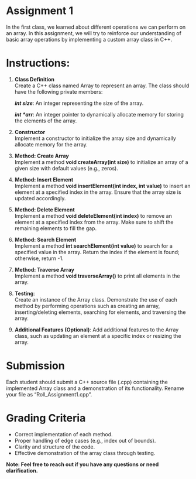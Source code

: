 # Assignment 1

In the first class, we learned about different operations we can perform on an array. In this assignment, we will try to reinforce our understanding of basic array operations by implementing a custom array class in C++.

# Instructions:

1. **Class Definition**  
   Create a C++ class named Array to represent an array. The class should have the following private members:

   ***int size***: An integer representing the size of the array.

   ***int \*arr***: An integer pointer to dynamically allocate memory for storing the elements of the array.

   

2. **Constructor**  
   Implement a constructor to initialize the array size and dynamically allocate memory for the array.  
     
3. **Method: Create Array**   
   Implement a method **void createArray(int size)** to initialize an array of a given size with default values (e.g., zeros).

4. **Method: Insert Element**  
   Implement a method **void insertElement(int index, int value)** to insert an element at a specified index in the array. Ensure that the array size is updated accordingly.  
     
5. **Method: Delete Element**  
   Implement a method **void deleteElement(int index)** to remove an element at a specified index from the array. Make sure to shift the remaining elements to fill the gap.

6. **Method: Search Element**  
   Implement a method **int searchElement(int value)** to search for a specified value in the array. Return the index if the element is found; otherwise, return \-1.

7. **Method: Traverse Array**  
   Implement a method **void traverseArray()** to print all elements in the array.

8. **Testing**:  
   Create an instance of the Array class. Demonstrate the use of each method by performing operations such as creating an array, inserting/deleting elements, searching for elements, and traversing the array.

9. **Additional Features (Optional)**: Add additional features to the Array class, such as updating an element at a specific index or resizing the array.

# Submission

Each student should submit a C++ source file (.cpp) containing the implemented Array class and a demonstration of its functionality. Rename your file as “Roll\_Assignment1.cpp”.

# Grading Criteria

- Correct implementation of each method.  
- Proper handling of edge cases (e.g., index out of bounds).  
- Clarity and structure of the code.  
- Effective demonstration of the array class through testing.

**Note: Feel free to reach out if you have any questions or need clarification.**  
